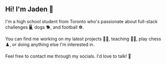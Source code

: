 ## Hi! I'm Jaden 👋
I'm a high school student from Toronto who's passionate about full-stack challenges 🖥️, dogs 🐕, and football ⚽.

You can find me working on my latest projects 👨‍💻, teaching 👨‍🏫, play chess ♟️, or doing anything else I'm interested in.

Feel free to contact me through my socials. I'd love to talk! 💬


<!--
**JaehyeongPark06/JaehyeongPark06** is a ✨ _special_ ✨ repository because its `README.md` (this file) appears on your GitHub profile.

Here are some ideas to get you started:

- 🔭 I’m currently working on ...
- 🌱 I’m currently learning ...
- 👯 I’m looking to collaborate on ...
- 🤔 I’m looking for help with ...
- 💬 Ask me about ...
- 📫 How to reach me: ...
- 😄 Pronouns: ...
- ⚡ Fun fact: ...
-->
